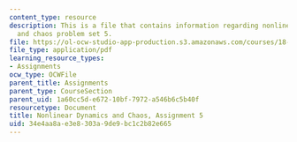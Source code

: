 ```yaml
---
content_type: resource
description: This is a file that contains information regarding nonlinear dynamics
  and chaos problem set 5.
file: https://ol-ocw-studio-app-production.s3.amazonaws.com/courses/18-385j-nonlinear-dynamics-and-chaos-fall-2014/34e4aa8ae3e8303a9de9bc1c2b82e665_MIT18_385JF14_Pset5.pdf
file_type: application/pdf
learning_resource_types:
- Assignments
ocw_type: OCWFile
parent_title: Assignments
parent_type: CourseSection
parent_uid: 1a60cc5d-e672-10bf-7972-a546b6c5b40f
resourcetype: Document
title: Nonlinear Dynamics and Chaos, Assignment 5
uid: 34e4aa8a-e3e8-303a-9de9-bc1c2b82e665
---
```


